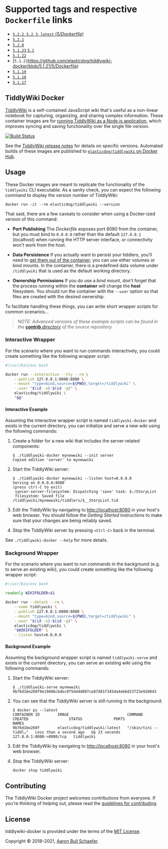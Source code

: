 # Supported tags and respective `Dockerfile` links

- [`5.2.2`, `5.2`, `5`, `latest` (*5/Dockerfile*)](https://github.com/elasticdog/tiddlywiki-docker/blob/master/5/Dockerfile)
- [`5.2.1`](https://github.com/elasticdog/tiddlywiki-docker/blob/5.2.1/5/Dockerfile)
- [`5.2.0`](https://github.com/elasticdog/tiddlywiki-docker/blob/5.2.0/5/Dockerfile)
- [`5.1.23` `5.1`](https://github.com/elasticdog/tiddlywiki-docker/blob/5.1.23/5/Dockerfile)
- [`5.1.22`](https://github.com/elasticdog/tiddlywiki-docker/blob/5.1.22/5/Dockerfile)
- [`5.1.21`https://github.com/elasticdog/tiddlywiki-docker/blob/5.1.21/5/Dockerfile)
- [`5.1.19`](https://github.com/elasticdog/tiddlywiki-docker/blob/5.1.19/5/Dockerfile)
- [`5.1.18`](https://github.com/elasticdog/tiddlywiki-docker/blob/5.1.18/5/Dockerfile)
- [`5.1.17`](https://github.com/elasticdog/tiddlywiki-docker/blob/5.1.17/5/Dockerfile)

## TiddlyWiki Docker

[TiddlyWiki][] is a self-contained JavaScript wiki that's useful as a non-linear notebook for capturing, organizing, and sharing complex information. These container images are for [running TiddlyWiki as a Node.js application][on-nodejs], which improves syncing and saving functionality over the single file version.

[![Build Status](https://circleci.com/gh/elasticdog/tiddlywiki-docker/tree/master.svg?style=svg)](https://circleci.com/gh/elasticdog/tiddlywiki-docker/tree/master)

See the [TiddlyWiki release notes][] for details on specific versions. Automated builds of these images are published to [`elasticdog/tiddlywiki` on Docker Hub][].

[TiddlyWiki]: https://tiddlywiki.com/
[on-nodejs]: https://tiddlywiki.com/#TiddlyWiki%20on%20Node.js:%5B%5BTiddlyWiki%20on%20Node.js%5D%5D%20%5B%5BUsing%20TiddlyWiki%20on%20Node.js%5D%5D
[TiddlyWiki release notes]: https://tiddlywiki.com/#Releases
[`elasticdog/tiddlywiki` on Docker Hub]: https://hub.docker.com/r/elasticdog/tiddlywiki/

## Usage

These Docker images are meant to replicate the functionality of the `tiddlywiki` CLI executable. As a sanity check, you can expect the following command to display the version number of TiddlyWiki:

    docker run -it --rm elasticdog/tiddlywiki --version

That said, there are a few caveats to consider when using a Docker-ized version of this command:

- **Port Publishing**
  The _Dockerfile_ exposes port 8080 from the container, but you must bind to `0.0.0.0` rather than the default `127.0.0.1` (localhost) when running the HTTP server interface, or connectivity won't work from the host.

- **Data Persistence**
  If you actually want to persist your tiddlers, you'll need to [get them out of the container][]; you can use either volumes or bind mounts. In the container, there is a predefined data volume under `/tiddlywiki` that is used as the default working directory.

- **Ownership Permissions**
  If you do use a _bind mount_, don't forget that the process running within the **container** will change the **host** filesystem. You should run the container with the `--user` option so that files are created with the desired ownership.

To facilitate handling these things, you can write short wrapper scripts for common scenarios...

> _NOTE: Advanced versions of these example scripts can be found in the [**contrib** directory][] of the source repository._

[get them out of the container]: https://docs.docker.com/storage/
[**contrib** directory]: https://github.com/elasticdog/tiddlywiki-docker/tree/master/contrib

### Interactive Wrapper

For the scenario where you want to run commands interactively, you could create something like the following wrapper script:

```bash
#!/usr/bin/env bash

docker run --interactive --tty --rm \
	--publish 127.0.0.1:8080:8080 \
	--mount "type=bind,source=${PWD},target=/tiddlywiki" \
	--user "$(id -u):$(id -g)" \
	elasticdog/tiddlywiki \
	"$@"
```

#### Interactive Example

Assuming the interactive wrapper script is named `tiddlywiki-docker` and exists in the current directory, you can initialize and serve a new wiki using the following commands:

1. Create a folder for a new wiki that includes the server-related components:
   ```
   $ ./tiddlywiki-docker mynewwiki --init server
   Copied edition 'server' to mynewwiki
   ```

2. Start the TiddlyWiki server:
   ```
   $ ./tiddlywiki-docker mynewwiki --listen host=0.0.0.0
   Serving on 0.0.0.0:8080
   (press ctrl-C to exit)
    syncer-server-filesystem: Dispatching 'save' task: $:/StoryList
    filesystem: Saved file /tiddlywiki/mynewwiki/tiddlers/$__StoryList.tid
   ```

3. Edit the TiddlyWiki by navigating to <http://localhost:8080> in your host's web browser. You should follow the _Getting Started_ instructions to make sure that your changes are being reliably saved.

4. Stop the TiddlyWiki server by pressing `<Ctrl-C>` back in the terminal.

See `./tiddlywiki-docker --help` for more details.

### Background Wrapper

For the scenario where you want to run commands in the background (e.g. to serve an existing wiki), you could create something like the following wrapper script:

```bash
#!/usr/bin/env bash

readonly WIKIFOLDER=$1

docker run --detach --rm \
	--name tiddlywiki \
	--publish 127.0.0.1:8080:8080 \
	--mount "type=bind,source=${PWD},target=/tiddlywiki" \
	--user "$(id -u):$(id -g)" \
	elasticdog/tiddlywiki \
	"$WIKIFOLDER" \
	--listen host=0.0.0.0
```

#### Background Example

Assuming the background wrapper script is named `tiddlywiki-serve` and exists in the current directory, you can serve an existing wiki using the following commands:

1. Start the TiddlyWiki server:
   ```
   $ ./tiddlywiki-serve mynewwiki
   9b76d1be260f9e19406cbdec9f5dd4d087ce87d81f345da4eb6d23723e928043
   ```

2. You can see that the TiddlyWiki server is still running in the background:
   ```
   $ docker ps --latest
   CONTAINER ID        IMAGE                          COMMAND                  CREATED                  STATUS              PORTS                      NAMES
   9b76d1be260f        elasticdog/tiddlywiki:latest   "/sbin/tini -- tiddl…"   Less than a second ago   Up 23 seconds       127.0.0.1:8080->8080/tcp   tiddlywiki
   ```

3. Edit the TiddlyWiki by navigating to <http://localhost:8080> in your host's web browser.

4. Stop the TiddlyWiki server:
   ```
   docker stop tiddlywiki
   ```

## Contributing

The TiddlyWiki Docker project welcomes contributions from everyone. If you're thinking of helping out, please read the [guidelines for contributing][contributing].

[contributing]: https://github.com/elasticdog/tiddlywiki-docker/blob/master/CONTRIBUTING.md

## License

tiddlywiki-docker is provided under the terms of the [MIT License][].

Copyright &copy; 2018&ndash;2021, [Aaron Bull Schaefer](mailto:aaron@elasticdog.com).

[MIT License]: https://en.wikipedia.org/wiki/MIT_License
